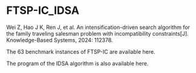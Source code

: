 # FTSP-IC_IDSA
Wei Z, Hao J K, Ren J, et al. An intensification-driven search algorithm for the family traveling salesman problem with incompatibility constraints[J]. Knowledge-Based Systems, 2024: 112378.

The 63 benchmark instances of FTSP-IC are available here.

The program of the IDSA algorithm is also available here.
